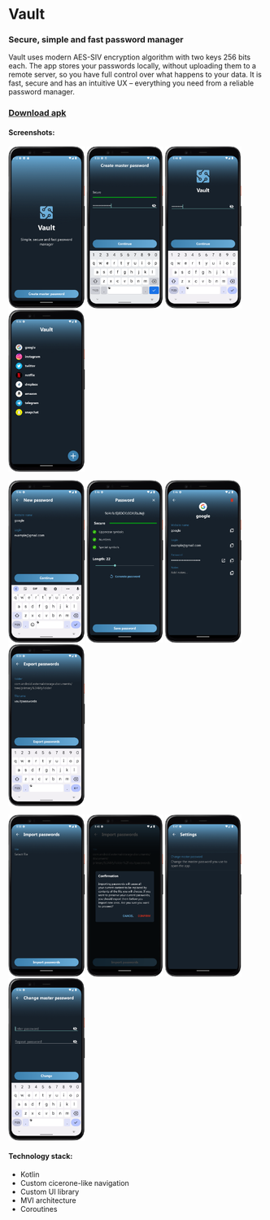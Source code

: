 # Vault

### Secure, simple and fast password manager

Vault uses modern AES-SIV encryption algorithm with two keys 256 bits each. The app stores your passwords
locally, without uploading them to a remote server, so you have full control over what happens to
your data. It is fast, secure and has an intuitive UX – everything you need from a reliable password manager.

### [Download apk](android-app/apk/vault.apk)

#### Screenshots:

<p float="left">
  <img src="android-app/screenshots/screenshot_initial.png" width="150" />
  <img src="android-app/screenshots/screenshot_create_master_password.png" width="150" /> 
  <img src="android-app/screenshots/screenshot_login.png" width="150" />
  <img src="android-app/screenshots/screenshot_main_screen.png" width="150" /> 
</p>
<p float="left">
  <img src="android-app/screenshots/screenshot_new_password.png" width="150" />
  <img src="android-app/screenshots/screenshot_save_password.png" width="150" /> 
  <img src="android-app/screenshots/screenshot_info.png" width="150" />
  <img src="android-app/screenshots/screenshot_export_passwords.png" width="150" /> 
</p>
<p float="left">
  <img src="android-app/screenshots/screenshot_import_passwords.png" width="150" />
  <img src="android-app/screenshots/screenshot_import_passwords_confirmation.png" width="150" />
  <img src="android-app/screenshots/screenshot_settings.png" width="150" />
  <img src="android-app/screenshots/screenshot_change_master_password.png" width="150" />
</p>

#### Technology stack:

- Kotlin
- Custom cicerone-like navigation
- Custom UI library
- MVI architecture
- Coroutines
